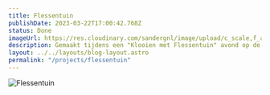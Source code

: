 ```yaml
---
title: Flessentuin
publishDate: 2023-03-22T17:00:42.768Z
status: Done
imageUrl: https://res.cloudinary.com/sandergnl/image/upload/c_scale,f_auto,q_auto,w_960/v1682454353/projects/PXL_20230322_195411526.MP_tvlliy.jpg
description: Gemaakt tijdens een "Klooien met Flessentuin" avond op de Maakplek. 
layout: ../../layouts/blog-layout.astro
permalink: "/projects/flessentuin"
---
```


![Flessentuin](https://res.cloudinary.com/sandergnl/image/upload/c_scale,f_auto,q_auto,w_960/v1682454353/projects/PXL_20230322_195411526.MP_tvlliy.jpg)
